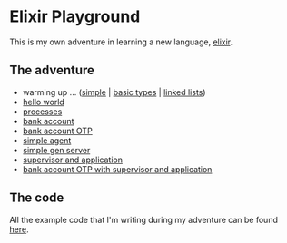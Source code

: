 # Elixir Playground

This is my own adventure in learning a new language, [elixir](https://elixir-lang.org/).

## The adventure


* warming up ... ([simple](examples/simple.exs) | [basic types](examples/basic_types.ex) | [linked lists](examples/linked_lists.ex))
* [hello world](examples/hello_world)
* [processes](examples/processes)
* [bank account](examples/bank_account)
* [bank account OTP](examples/bank_account_otp)
* [simple agent](examples/simple_agent)
* [simple gen server](examples/simple_gen_server)
* [supervisor and application](examples/supervisor_and_application)
* [bank account OTP with supervisor and application](examples/bank_account_supervisor_and_application)

## The code

All the example code that I'm writing during my adventure can be found [here](examples).
